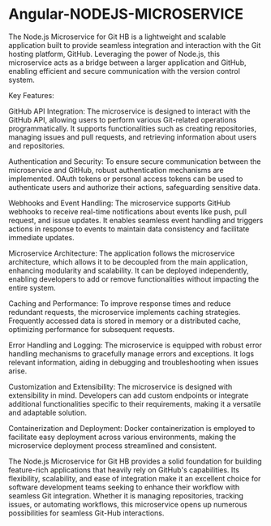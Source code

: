 ﻿# Angular-NODEJS-MICROSERVICE
The Node.js Microservice for Git HB is a lightweight and scalable application built to provide seamless integration and interaction with the Git hosting platform, GitHub. Leveraging the power of Node.js, this microservice acts as a bridge between a larger application and GitHub, enabling efficient and secure communication with the version control system.

Key Features:

GitHub API Integration: The microservice is designed to interact with the GitHub API, allowing users to perform various Git-related operations programmatically. It supports functionalities such as creating repositories, managing issues and pull requests, and retrieving information about users and repositories.

Authentication and Security: To ensure secure communication between the microservice and GitHub, robust authentication mechanisms are implemented. OAuth tokens or personal access tokens can be used to authenticate users and authorize their actions, safeguarding sensitive data.

Webhooks and Event Handling: The microservice supports GitHub webhooks to receive real-time notifications about events like push, pull request, and issue updates. It enables seamless event handling and triggers actions in response to events to maintain data consistency and facilitate immediate updates.

Microservice Architecture: The application follows the microservice architecture, which allows it to be decoupled from the main application, enhancing modularity and scalability. It can be deployed independently, enabling developers to add or remove functionalities without impacting the entire system.

Caching and Performance: To improve response times and reduce redundant requests, the microservice implements caching strategies. Frequently accessed data is stored in memory or a distributed cache, optimizing performance for subsequent requests.

Error Handling and Logging: The microservice is equipped with robust error handling mechanisms to gracefully manage errors and exceptions. It logs relevant information, aiding in debugging and troubleshooting when issues arise.

Customization and Extensibility: The microservice is designed with extensibility in mind. Developers can add custom endpoints or integrate additional functionalities specific to their requirements, making it a versatile and adaptable solution.

Containerization and Deployment: Docker containerization is employed to facilitate easy deployment across various environments, making the microservice deployment process streamlined and consistent.

The Node.js Microservice for Git HB provides a solid foundation for building feature-rich applications that heavily rely on GitHub's capabilities. Its flexibility, scalability, and ease of integration make it an excellent choice for software development teams seeking to enhance their workflow with seamless Git integration. Whether it is managing repositories, tracking issues, or automating workflows, this microservice opens up numerous possibilities for seamless Git-Hub interactions.
